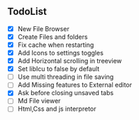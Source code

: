 ## TodoList

- [x] New File Browser
- [x] Create Files and folders
- [x] Fix cache when restarting
- [x] Add Icons to settings toggles
- [x] Add Horizontal scrolling in treeview
- [x] Set libIcu to false by default
- [ ] Use multi threading in file saving
- [ ] Add Missing features to External editor
- [x] Ask before closing unsaved tabs
- [ ] Md File viewer
- [ ] Html,Css and js interpretor
